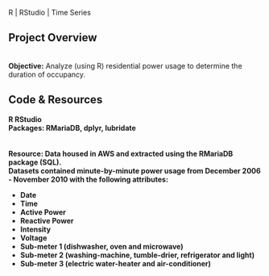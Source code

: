 R | RStudio | Time Series
## Project Overview 

<br> <b> Objective:</b> Analyze (using R) residential power usage to determine the duration of occupancy. 


## Code & Resources
<b>R RStudio
<br>
<b>Packages:</b> RMariaDB, dplyr, lubridate
<br><br>
<br> <b>Resource:</b> Data housed in AWS and extracted using the RMariaDB package (SQL).
<br>Datasets contained minute-by-minute power usage from December 2006 - November 2010 with the following attributes: 
<ul>
	<li>Date</li>
 	<li>Time</li>
	<li>Active Power</li>
	<li>Reactive Power</li>
 	<li>Intensity</li>
	<li>Voltage</li>
	<li>Sub-meter 1 (dishwasher, oven and microwave)</li>
 	<li>Sub-meter 2 (washing-machine, tumble-drier, refrigerator and light)</li>
	<li>Sub-meter 3 (electric water-heater and air-conditioner)</li>
</ul>	
	
